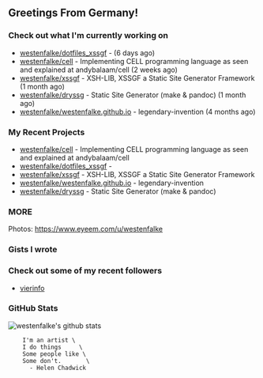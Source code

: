 ## Greetings From Germany!

### Check out what I'm currently working on

- [westenfalke/dotfiles_xssgf](https://github.com/westenfalke/dotfiles_xssgf) -  (6 days ago)
- [westenfalke/cell](https://github.com/westenfalke/cell) - Implementing CELL programming language as seen and explained at andybalaam/cell (2 weeks ago)
- [westenfalke/xssgf](https://github.com/westenfalke/xssgf) - XSH-LIB, XSSGF a Static Site Generator Framework (1 month ago)
- [westenfalke/dryssg](https://github.com/westenfalke/dryssg) - Static Site Generator (make &amp; pandoc) (1 month ago)
- [westenfalke/westenfalke.github.io](https://github.com/westenfalke/westenfalke.github.io) - legendary-invention (4 months ago)

### My Recent Projects

- [westenfalke/cell](https://github.com/westenfalke/cell) - Implementing CELL programming language as seen and explained at andybalaam/cell
- [westenfalke/dotfiles_xssgf](https://github.com/westenfalke/dotfiles_xssgf) - 
- [westenfalke/xssgf](https://github.com/westenfalke/xssgf) - XSH-LIB, XSSGF a Static Site Generator Framework
- [westenfalke/westenfalke.github.io](https://github.com/westenfalke/westenfalke.github.io) - legendary-invention
- [westenfalke/dryssg](https://github.com/westenfalke/dryssg) - Static Site Generator (make &amp; pandoc)

### MORE 
Photos: https://www.eyeem.com/u/westenfalke

### Gists I wrote


### Check out some of my recent followers

- [vierinfo](https://github.com/vierinfo)

### GitHub Stats
![westenfalke's github stats](https://github-readme-stats.vercel.app/api?username=westenfalke&count_private=true&hide_title=true)

```vim 
    I'm an artist \
    I do things     \
    Some people like \
    Some don't.       \
      - Helen Chadwick
```
